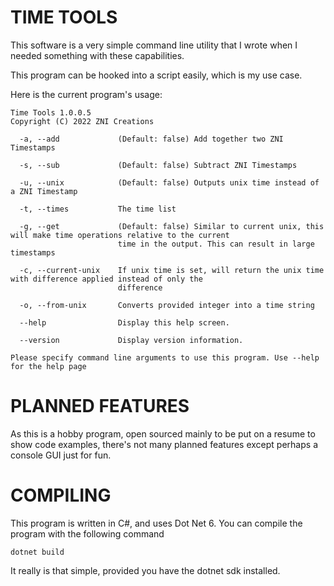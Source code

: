TIME TOOLS
==========

This software is a very simple command line utility that I wrote when I needed something with these capabilities.

This program can be hooked into a script easily, which is my use case.

Here is the current program's usage:

```
Time Tools 1.0.0.5
Copyright (C) 2022 ZNI Creations

  -a, --add             (Default: false) Add together two ZNI Timestamps

  -s, --sub             (Default: false) Subtract ZNI Timestamps

  -u, --unix            (Default: false) Outputs unix time instead of a ZNI Timestamp

  -t, --times           The time list

  -g, --get             (Default: false) Similar to current unix, this will make time operations relative to the current
                        time in the output. This can result in large timestamps

  -c, --current-unix    If unix time is set, will return the unix time with difference applied instead of only the
                        difference

  -o, --from-unix       Converts provided integer into a time string

  --help                Display this help screen.

  --version             Display version information.

Please specify command line arguments to use this program. Use --help for the help page
```


PLANNED FEATURES
==========

As this is a hobby program, open sourced mainly to be put on a resume to show code examples, there's not many planned features except perhaps a console GUI just for fun.


COMPILING
===========

This program is written in C#, and uses Dot Net 6. You can compile the program with the following command

```
dotnet build
```

It really is that simple, provided you have the dotnet sdk installed.